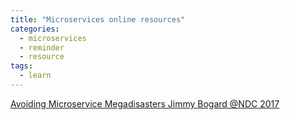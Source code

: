 ```yaml
---
title: "Microservices online resources"
categories:
  - microservices
  - reminder
  - resource
tags:
  - learn
---
```

[Avoiding Microservice Megadisasters Jimmy Bogard @NDC 2017](https://youtu.be/gfh-VCTwMw8)
